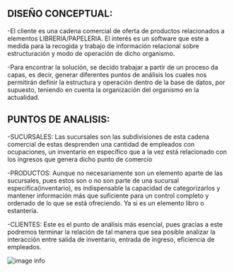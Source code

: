 DISEÑO CONCEPTUAL:
--------------------
-El cliente es una cadena comercial de oferta de productos relacionados a elementos
 LIBRERIA/PAPELERIA. El interés es un software que este a medida para la recogida y
 trabajo de información relacional sobre estructuración y modo de operación de
 dicho organismo.

-Para encontrar la solución, se decido trabajar a partir de un proceso da capas, es
 decir, generar diferentes puntos de análisis los cuales nos permitirán definir la
 estructura y operación dentro de la base de datos, por supuesto, teniendo en cuenta
 la organización del organismo en la actualidad.

PUNTOS DE ANALISIS:
--------------------
-SUCURSALES: Las sucursales son las subdivisiones de esta cadena comercial de
estas desprenden una cantidad de empleados con ocupaciones, un
inventario en específico que a la vez está relacionado con los ingresos que
genera dicho punto de comercio

-PRODUCTOS: Aunque no necesariamente son un elemento aparte de las
sucursales, pues estos son o no son parte de una sucursal
especifica(inventario), es indispensable la capacidad de categorizarlos y
mantener información más que suficiente para un control completo y
ordenado de lo que se está ofreciendo. Ya si es un elemento libro o
estantería.

-CLIENTES: Este es el punto de análisis más esencial, pues gracias a este
podremos terminar la relación de tal manera que sea posible analizar la
interacción entre salida de inventario, entrada de ingreso, eficiencia de
empleados.

![image info](./DISEÑO_RELACIONAL.png)
